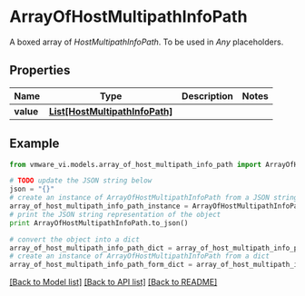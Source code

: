 # ArrayOfHostMultipathInfoPath

A boxed array of *HostMultipathInfoPath*. To be used in *Any* placeholders. 

## Properties
Name | Type | Description | Notes
------------ | ------------- | ------------- | -------------
**value** | [**List[HostMultipathInfoPath]**](HostMultipathInfoPath.md) |  | 

## Example

```python
from vmware_vi.models.array_of_host_multipath_info_path import ArrayOfHostMultipathInfoPath

# TODO update the JSON string below
json = "{}"
# create an instance of ArrayOfHostMultipathInfoPath from a JSON string
array_of_host_multipath_info_path_instance = ArrayOfHostMultipathInfoPath.from_json(json)
# print the JSON string representation of the object
print ArrayOfHostMultipathInfoPath.to_json()

# convert the object into a dict
array_of_host_multipath_info_path_dict = array_of_host_multipath_info_path_instance.to_dict()
# create an instance of ArrayOfHostMultipathInfoPath from a dict
array_of_host_multipath_info_path_form_dict = array_of_host_multipath_info_path.from_dict(array_of_host_multipath_info_path_dict)
```
[[Back to Model list]](../README.md#documentation-for-models) [[Back to API list]](../README.md#documentation-for-api-endpoints) [[Back to README]](../README.md)


